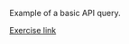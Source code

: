 Example of a basic API query.

[Exercise link](https://www.theodinproject.com/lessons/node-path-javascript-weather-app)
